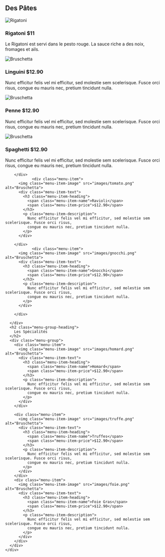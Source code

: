 <head>
  <meta charset="UTF-8">
  <meta http-equiv="X-UA-Compatible" content="IE=edge">
  <meta name="viewport" content="width=device-width, initial-scale=1.0">
  <link rel="preconnect" href="https://fonts.gstatic.com">
  <link href="https://fonts.googleapis.com/css2?family=Inter:wght@400;700&display=swap" rel="stylesheet">
  <link rel="stylesheet" type="text/css" href="style.css">
</head>

<body>
  <div class="container">
    <div class="menu">
      <h2 class="menu-group-heading">
        Des Pâtes
      </h2>
      <div class="menu-group">
        <div class="menu-item">
          <img class="menu-item-image" src="images/rigatoni.png" alt="Rigatoni">
          <div class="menu-item-text">
            <h3 class="menu-item-heading">
              <span class="menu-item-name">Rigatoni</span>
              <span class="menu-item-price">$11</span>
            </h3>
            <p class="menu-item-description">
             Le Rigatoni est servi dans le pesto rouge. La sauce riche a des noix, fromages et ails.
            </p>
          </div>
        </div>
        <div class="menu-item">
          <img class="menu-item-image" src="images/linguini.png" alt="Bruschetta">
          <div class="menu-item-text">
            <h3 class="menu-item-heading">
              <span class="menu-item-name">Linguini</span>
              <span class="menu-item-price">$12.90</span>
            </h3>
            <p class="menu-item-description">
              Nunc efficitur felis vel mi efficitur, sed molestie sem scelerisque. Fusce orci risus,
              congue eu mauris nec, pretium tincidunt nulla.
            </p>
          </div>
        </div>
                  <div class="menu-item">
          <img class="menu-item-image" src="images/penne.png" alt="Bruschetta">
          <div class="menu-item-text">
            <h3 class="menu-item-heading">
              <span class="menu-item-name">Penne</span>
              <span class="menu-item-price">$12.90</span>
            </h3>
            <p class="menu-item-description">
              Nunc efficitur felis vel mi efficitur, sed molestie sem scelerisque. Fusce orci risus,
              congue eu mauris nec, pretium tincidunt nulla.
            </p>
          </div>
        </div>
        <div class="menu-item">
          <img class="menu-item-image" src="images/spaghetti.png" alt="Bruschetta">
          <div class="menu-item-text">
            <h3 class="menu-item-heading">
              <span class="menu-item-name">Spaghetti</span>
              <span class="menu-item-price">$12.90</span>
            </h3>
            <p class="menu-item-description">
              Nunc efficitur felis vel mi efficitur, sed molestie sem scelerisque. Fusce orci risus,
              congue eu mauris nec, pretium tincidunt nulla.
            </p>
          </div>

        </div>
                <div class="menu-item">
          <img class="menu-item-image" src="images/tomato.png" alt="Bruschetta">
          <div class="menu-item-text">
            <h3 class="menu-item-heading">
              <span class="menu-item-name">Ravioli</span>
              <span class="menu-item-price">$12.90</span>
            </h3>
            <p class="menu-item-description">
              Nunc efficitur felis vel mi efficitur, sed molestie sem scelerisque. Fusce orci risus,
              congue eu mauris nec, pretium tincidunt nulla.
            </p>
          </div>

        </div>
                <div class="menu-item">
          <img class="menu-item-image" src="images/gnocchi.png" alt="Bruschetta">
          <div class="menu-item-text">
            <h3 class="menu-item-heading">
              <span class="menu-item-name">Gnocchi</span>
              <span class="menu-item-price">$12.90</span>
            </h3>
            <p class="menu-item-description">
              Nunc efficitur felis vel mi efficitur, sed molestie sem scelerisque. Fusce orci risus,
              congue eu mauris nec, pretium tincidunt nulla.
            </p>
          </div>

        </div>

      </div>
      <h2 class="menu-group-heading">
        Les Spécialités
      </h2>
      <div class="menu-group">
        <div class="menu-item">
          <img class="menu-item-image" src="images/homard.png" alt="Bruschetta">
          <div class="menu-item-text">
            <h3 class="menu-item-heading">
              <span class="menu-item-name">Homard</span>
              <span class="menu-item-price">$12.90</span>
            </h3>
            <p class="menu-item-description">
              Nunc efficitur felis vel mi efficitur, sed molestie sem scelerisque. Fusce orci risus,
              congue eu mauris nec, pretium tincidunt nulla.
            </p>
          </div>
        </div>

        <div class="menu-item">
          <img class="menu-item-image" src="images/truffe.png" alt="Bruschetta">
          <div class="menu-item-text">
            <h3 class="menu-item-heading">
              <span class="menu-item-name">Truffes</span>
              <span class="menu-item-price">$12.90</span>
            </h3>
            <p class="menu-item-description">
              Nunc efficitur felis vel mi efficitur, sed molestie sem scelerisque. Fusce orci risus,
              congue eu mauris nec, pretium tincidunt nulla.
            </p>
          </div>
        </div>
        <div class="menu-item">
          <img class="menu-item-image" src="images/foie.png" alt="Bruschetta">
          <div class="menu-item-text">
            <h3 class="menu-item-heading">
              <span class="menu-item-name">Foie Gras</span>
              <span class="menu-item-price">$12.90</span>
            </h3>
            <p class="menu-item-description">
              Nunc efficitur felis vel mi efficitur, sed molestie sem scelerisque. Fusce orci risus,
              congue eu mauris nec, pretium tincidunt nulla.
            </p>
          </div>
        </div>
      </div>
    </div>
  </div>
</body>
